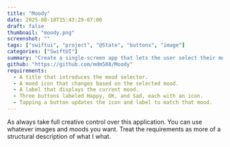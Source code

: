 ```yaml
---
title: "Moody"
date: 2025-08-10T15:43:29-07:00
draft: false
thumbnail: "moody.png"
screenshot: ""
tags: ["swiftui", "project", "@State", "buttons", "image"]
categories: ["SwiftUI"]
summary: "Create a single-screen app that lets the user select their mood and displays an icon and label to match."
github: "https://github.com/mdm508/Moody"
requirements:
  - A title that introduces the mood selector.
  - A mood icon that changes based on the selected mood.
  - A label that displays the current mood.
  - Three buttons labeled Happy, OK, and Sad, each with an icon.
  - Tapping a button updates the icon and label to match that mood.
---
```


As always take full creative control over this application. You can use whatever images and moods you want. Treat the requirements
as more of a structural description of what I what.
